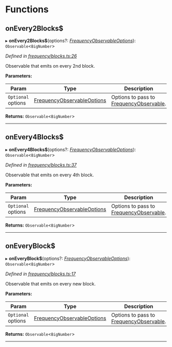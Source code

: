

# Functions

<a id="onevery2blocks_"></a>

##  onEvery2Blocks$

▸ **onEvery2Blocks$**(options?: *[FrequencyObservableOptions](../interfaces/_types_.frequencyobservableoptions.md)*): `Observable`<`BigNumber`>

*Defined in [frequency/blocks.ts:26](https://github.com/paritytech/js-libs/blob/a46b19a/packages/light.js/src/frequency/blocks.ts#L26)*

Observable that emits on every 2nd block.

**Parameters:**

| Param | Type | Description |
| ------ | ------ | ------ |
| `Optional` options | [FrequencyObservableOptions](../interfaces/_types_.frequencyobservableoptions.md) |  Options to pass to [FrequencyObservable](../interfaces/_types_.frequencyobservable.md). |

**Returns:** `Observable`<`BigNumber`>

___
<a id="onevery4blocks_"></a>

##  onEvery4Blocks$

▸ **onEvery4Blocks$**(options?: *[FrequencyObservableOptions](../interfaces/_types_.frequencyobservableoptions.md)*): `Observable`<`BigNumber`>

*Defined in [frequency/blocks.ts:37](https://github.com/paritytech/js-libs/blob/a46b19a/packages/light.js/src/frequency/blocks.ts#L37)*

Observable that emits on every 4th block.

**Parameters:**

| Param | Type | Description |
| ------ | ------ | ------ |
| `Optional` options | [FrequencyObservableOptions](../interfaces/_types_.frequencyobservableoptions.md) |  Options to pass to [FrequencyObservable](../interfaces/_types_.frequencyobservable.md). |

**Returns:** `Observable`<`BigNumber`>

___
<a id="oneveryblock_"></a>

##  onEveryBlock$

▸ **onEveryBlock$**(options?: *[FrequencyObservableOptions](../interfaces/_types_.frequencyobservableoptions.md)*): `Observable`<`BigNumber`>

*Defined in [frequency/blocks.ts:17](https://github.com/paritytech/js-libs/blob/a46b19a/packages/light.js/src/frequency/blocks.ts#L17)*

Observable that emits on every new block.

**Parameters:**

| Param | Type | Description |
| ------ | ------ | ------ |
| `Optional` options | [FrequencyObservableOptions](../interfaces/_types_.frequencyobservableoptions.md) |  Options to pass to [FrequencyObservable](../interfaces/_types_.frequencyobservable.md). |

**Returns:** `Observable`<`BigNumber`>

___

